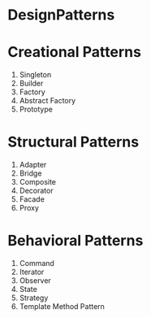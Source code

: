 # DesignPatterns

# Creational Patterns
1. Singleton
2. Builder
3. Factory
4. Abstract Factory
5. Prototype

# Structural Patterns
1. Adapter
2. Bridge
3. Composite
4. Decorator
5. Facade
6. Proxy

# Behavioral Patterns
1. Command
2. Iterator
3. Observer
4. State
5. Strategy
6. Template Method Pattern
